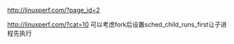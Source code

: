 http://linuxperf.com/?page_id=2

http://linuxperf.com/?cat=10
可以考虑fork后设置sched_child_runs_first让子进程先执行
